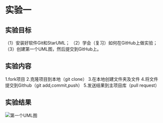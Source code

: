 # 实验一

## 实验目标

（1）安装好软件Git和StarUML；
（2）学会（复习）如何在GitHub上做实验；
（3）创建第一个UML图，然后提交到GitHub上。

## 实验内容
  1.fork项目
  2.克隆项目到本地（git clone）
  3.在本地创建文件夹及文件
  4.将文件提交到Github（git add,commit,push）
  5.发送结果到主项目库（pull request）

## 实验结果

![第一个UML图](./model1.png)
